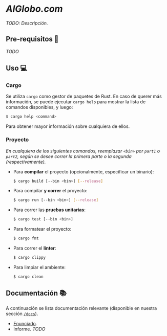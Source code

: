 # _AlGlobo.com_

_TODO: Descripción._

## Pre-requisitos :wrench:

_TODO_

## Uso :computer:

### Cargo

Se utiliza `cargo` como gestor de paquetes de Rust. En caso de querer más información, se puede ejecutar `cargo help` para mostrar la lista de comandos disponibles, y luego:

```bash
$ cargo help <command>
```

Para obtener mayor información sobre cualquiera de ellos.

### Proyecto

_En cualquiera de los siguientes comandos, reemplazar `<bin>` por `part1` o `part2`, según se desee correr la primera parte o la segunda (respectivamente)._

-   Para **compilar** el proyecto (opcionalmente, especificar un binario):
    ```bash
    $ cargo build [--bin <bin>] [--release]
    ```
-   Para compilar **y correr** el proyecto:
    ```bash
    $ cargo run [--bin <bin>] [--release]
    ```
-   Para correr las **pruebas unitarias**:
    ```bash
    $ cargo test [--bin <bin>]
    ```
-   Para formatear el proyecto:
    ```bash
    $ cargo fmt
    ```
-   Para correr el **linter**:
    ```bash
    $ cargo clippy
    ```
-   Para limpiar el ambiente:
    ```bash
    $ cargo clean
    ```

## Documentación :books:

A continuación se lista documentación relevante (disponible en nuestra sección [`/docs`](./docs)).

-   [Enunciado](./docs/Enunciado.md).
-   Informe. _TODO_
